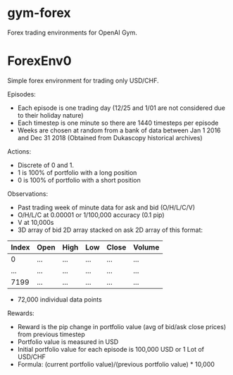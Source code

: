 # gym-forex
Forex trading environments for OpenAI Gym.

# ForexEnv0
Simple forex environment for trading only USD/CHF.

Episodes:

 - Each episode is one trading day (12/25 and 1/01 are not considered due to their holiday nature)
 - Each timestep is one minute so there are 1440 timesteps per episode
 - Weeks are chosen at random from a bank of data between Jan 1 2016 and Dec 31 2018 (Obtained from Dukascopy historical archives)

Actions:

 - Discrete of 0 and 1.
 - 1 is 100% of portfolio with a long position
 - 0 is 100% of portfolio with a short position
 
Observations:

 - Past trading week of minute data for ask and bid (O/H/L/C/V) 
 - O/H/L/C at 0.00001 or 1/100,000 accuracy (0.1 pip)
 - V at 10,000s
 - 3D array of bid 2D array stacked on ask 2D array of this format:

Index | Open | High | Low | Close | Volume 
------ | ------ | ------ | ------ | ------ | ------ 
0 | ... | ... | ... | ... | ... 
... | ... | ... | ... | ... | ... 
7199 | ... | ... | ... | ... | ... 

 - 72,000 individual data points
 
Rewards:

 - Reward is the pip change in portfolio value (avg of bid/ask close prices) from previous timestep
 - Portfolio value is measured in USD 
 - Initial portfolio value for each episode is 100,000 USD or 1 Lot of USD/CHF
 - Formula: (current portfolio value)/(previous portfolio value) * 10,000

 



